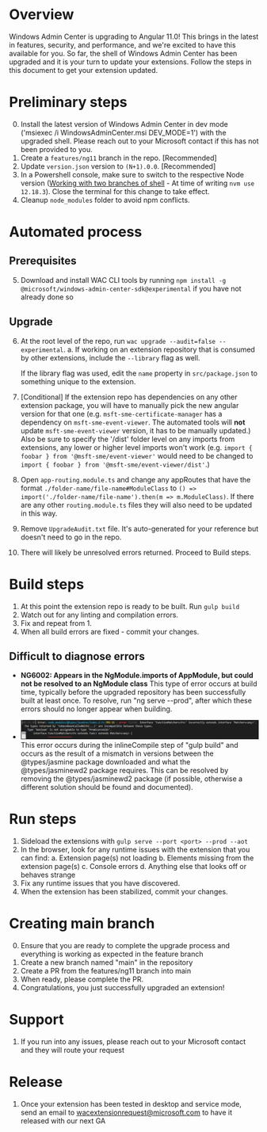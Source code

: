 # Overview

Windows Admin Center is upgrading to Angular 11.0! This brings in the latest in features, security, and performance, and we're excited to have this available for you. So far, the shell of Windows Admin Center has been upgraded and it is your turn to update your extensions. Follow the steps in this document to get your extension updated.

# Preliminary steps

0. Install the latest version of Windows Admin Center in dev mode ('msiexec /i WindowsAdminCenter<version>.msi DEV_MODE=1') with the upgraded shell. Please reach out to your Microsoft contact if this has not been provided to you.
1. Create a `features/ng11` branch in the repo. [Recommended]
2. Update `version.json` version to `(N+1).0.0`. [Recommended]
3. In a Powershell console, make sure to switch to the respective Node version ([Working with two branches of shell](./Working-with-two-branches-of-shell.md) - At time of writing `nvm use 12.18.3`). Close the terminal for this change to take effect.
4. Cleanup `node_modules` folder to avoid npm conflicts.

# Automated process
## Prerequisites

5. Download and install WAC CLI tools by running `npm install -g @microsoft/windows-admin-center-sdk@experimental` if you have not already done so 

## Upgrade

6. At the root level of the repo, run `wac upgrade --audit=false --experimental`.
a. If working on an extension repository that is consumed by other extensions, include the `--library` flag as well.
    
    If the library flag was used, edit the `name` property in `src/package.json` to something unique to the extension.


7. [Conditional] If the extension repo has dependencies on any other extension package, you will have to manually pick the new angular version for that one (e.g. `msft-sme-certificate-manager` has a dependency on `msft-sme-event-viewer`. The automated tools will **not** update `msft-sme-event-viewer` version, it has to be manually updated.)
Also be sure to specify the '/dist' folder level on any imports from extensions, any lower or higher level imports won't work (e.g. `import { foobar } from '@msft-sme/event-viewer'` would need to be changed to `import { foobar } from '@msft-sme/event-viewer/dist'`.) 
8. Open `app-routing.module.ts` and change any appRoutes that have the format `./folder-name/file-name#ModuleClass` to `() => import('./folder-name/file-name').then(m => m.ModuleClass)`. If there are any other `routing.module.ts` files they will also need to be updated in this way.
9. Remove `UpgradeAudit.txt` file. It's auto-generated for your reference but doesn't need to go in the repo.
10. There will likely be unresolved errors returned. Proceed to Build steps.

# Build steps
1. At this point the extension repo is ready to be built. Run `gulp build`
2. Watch out for any linting and compilation errors.
3. Fix and repeat from 1.
4. When all build errors are fixed - commit your changes.

## Difficult to diagnose errors
- **NG6002: Appears in the NgModule.imports of AppModule, but could not be resolved to an NgModule class**
This type of error occurs at build time, typically before the upgraded repository has been successfully built at least once. To resolve, run "ng serve --prod", after which these errors should no longer appear when building.

- ![image.png](./error.png)
This error occurs during the inlineCompile step of "gulp build" and occurs as the result of a mismatch in versions between the @types/jasmine package downloaded and what the @types/jasminewd2 package requires. This can be resolved by removing the @types/jasminewd2 package (if possible, otherwise a different solution should be found and documented).


# Run steps
1. Sideload the extensions with `gulp serve --port <port> --prod --aot`
2. In the browser, look for any runtime issues with the extension that you can find:
    a. Extension page(s) not loading
    b. Elements missing from the extension page(s)
    c. Console errors
    d. Anything else that looks off or behaves strange
3. Fix any runtime issues that you have discovered.
4. When the extension has been stabilized, commit your changes.

# Creating main branch
0. Ensure that you are ready to complete the upgrade process and everything is working as expected in the feature branch
1. Create a new branch named "main" in the repository
2. Create a PR from the features/ng11 branch into main
3. When ready, please complete the PR. 
4. Congratulations, you just successfully upgraded an extension!

# Support
1. If you run into any issues, please reach out to your Microsoft contact and they will route your request
    
# Release
1. Once your extension has been tested in desktop and service mode, send an email to wacextensionrequest@microsoft.com to have it released with our next GA
